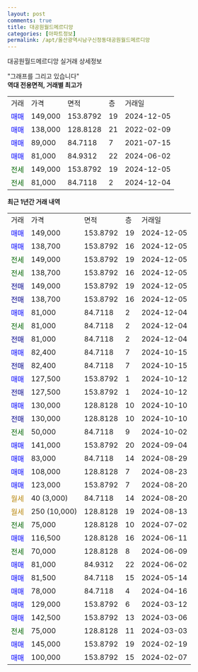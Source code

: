 ```yaml
---
layout: post
comments: true
title: 대공원월드메르디앙
categories: [아파트정보]
permalink: /apt/울산광역시남구신정동대공원월드메르디앙
---
```


대공원월드메르디앙 실거래 상세정보

<script type="text/javascript">
  google.charts.load('current', {'packages':['line', 'corechart']});
  google.charts.setOnLoadCallback(drawChart);

  function drawChart() {
    var data = new google.visualization.DataTable();
    data.addColumn('date', '거래일');
    data.addColumn('number', "매매");
    data.addColumn('number', "전세");
    data.addColumn('number', "전매");

    data.addRows([[new Date(Date.parse("2024-12-05")), 149000, null, null], [new Date(Date.parse("2024-12-05")), 138700, null, null], [new Date(Date.parse("2024-12-05")), null, 149000, null], [new Date(Date.parse("2024-12-05")), null, 138700, null], [new Date(Date.parse("2024-12-05")), null, null, 149000], [new Date(Date.parse("2024-12-05")), null, null, 138700], [new Date(Date.parse("2024-12-04")), 81000, null, null], [new Date(Date.parse("2024-12-04")), null, 81000, null], [new Date(Date.parse("2024-12-04")), null, null, 81000], [new Date(Date.parse("2024-10-15")), 82400, null, null], [new Date(Date.parse("2024-10-15")), null, null, 82400], [new Date(Date.parse("2024-10-12")), 127500, null, null], [new Date(Date.parse("2024-10-12")), null, null, 127500], [new Date(Date.parse("2024-10-10")), 130000, null, null], [new Date(Date.parse("2024-10-10")), null, null, 130000], [new Date(Date.parse("2024-10-02")), null, 50000, null], [new Date(Date.parse("2024-09-04")), 141000, null, null], [new Date(Date.parse("2024-08-29")), 83000, null, null], [new Date(Date.parse("2024-08-23")), 108000, null, null], [new Date(Date.parse("2024-08-20")), 123000, null, null], [new Date(Date.parse("2024-08-20")), null, null, null], [new Date(Date.parse("2024-08-13")), null, null, null], [new Date(Date.parse("2024-07-02")), null, 75000, null], [new Date(Date.parse("2024-06-11")), 116500, null, null], [new Date(Date.parse("2024-06-09")), null, 70000, null], [new Date(Date.parse("2024-06-02")), 81000, null, null], [new Date(Date.parse("2024-05-14")), 81500, null, null], [new Date(Date.parse("2024-04-16")), 78000, null, null], [new Date(Date.parse("2024-03-12")), 129000, null, null], [new Date(Date.parse("2024-03-06")), 142500, null, null], [new Date(Date.parse("2024-03-03")), null, 75000, null], [new Date(Date.parse("2024-02-19")), 145000, null, null], [new Date(Date.parse("2024-02-07")), 100000, null, null]]);

    var options = {
      hAxis: {
        format: 'yyyy/MM/dd'
      },    
      lineWidth: 0,
      pointsVisible: true,    
      title: '최근 1년간 유형별 실거래가 분포',
      legend: { position: 'bottom' }
    };

    var formatter = new google.visualization.NumberFormat({pattern:'###,###'} );
    formatter.format(data, 1);
    formatter.format(data, 2);
    
    setTimeout(function() {
        var chart = new google.visualization.LineChart(document.getElementById('columnchart_material'));
        chart.draw(data, (options));
        document.getElementById('loading').style.display = 'none';
    }, 200);
  }
</script>


<div id="loading" style="z-index:20; display: block; margin-left: 0px">"그래프를 그리고 있습니다"</div>
<div id="columnchart_material" style="width: 95%; margin-left: 0px; display: block"></div>
<!-- contents start -->
<b>역대 전용면적, 거래별 최고가</b>
<table class="sortable">
    <tr>
      <td>거래</td>
      <td>가격</td>
      <td>면적</td>
      <td>층</td>
      <td>거래일</td>
    </tr>
        <tr>
          <td><a style="color: blue">매매</a></td>
          <td>149,000</td>
          <td>153.8792</td>
          <td>19</td>
          <td>2024-12-05</td>
        </tr>            <tr>
          <td><a style="color: blue">매매</a></td>
          <td>138,000</td>
          <td>128.8128</td>
          <td>21</td>
          <td>2022-02-09</td>
        </tr>            <tr>
          <td><a style="color: blue">매매</a></td>
          <td>89,000</td>
          <td>84.7118</td>
          <td>7</td>
          <td>2021-07-15</td>
        </tr>            <tr>
          <td><a style="color: blue">매매</a></td>
          <td>81,000</td>
          <td>84.9312</td>
          <td>22</td>
          <td>2024-06-02</td>
        </tr>        
        <tr>
              <td><a style="color: darkgreen">전세</a></td>
              <td>149,000</td>
              <td>153.8792</td>
              <td>19</td>
              <td>2024-12-05</td>
            </tr>            <tr>
              <td><a style="color: darkgreen">전세</a></td>
              <td>81,000</td>
              <td>84.7118</td>
              <td>2</td>
              <td>2024-12-04</td>
            </tr>        
    
</table>

<b>최근 1년간 거래 내역</b>

<table class="sortable">
    <tr>
      <td>거래</td>
      <td>가격</td>
      <td>면적</td>
      <td>층</td>
      <td>거래일</td>
    </tr>
    <tr>
      <td><a style="color: blue">매매</a></td>
      <td>149,000</td>
      <td>153.8792</td>
      <td>19</td>
      <td>2024-12-05</td>
    </tr>          <tr>
      <td><a style="color: blue">매매</a></td>
      <td>138,700</td>
      <td>153.8792</td>
      <td>16</td>
      <td>2024-12-05</td>
    </tr>          <tr>
      <td><a style="color: darkgreen">전세</a></td>
      <td>149,000</td>
      <td>153.8792</td>
      <td>19</td>
      <td>2024-12-05</td>
    </tr>          <tr>
      <td><a style="color: darkgreen">전세</a></td>
      <td>138,700</td>
      <td>153.8792</td>
      <td>16</td>
      <td>2024-12-05</td>
    </tr>          <tr>
      <td><a style="color: darkblue">전매</a></td>
      <td>149,000</td>
      <td>153.8792</td>
      <td>19</td>
      <td>2024-12-05</td>
    </tr>          <tr>
      <td><a style="color: darkblue">전매</a></td>
      <td>138,700</td>
      <td>153.8792</td>
      <td>16</td>
      <td>2024-12-05</td>
    </tr>          <tr>
      <td><a style="color: blue">매매</a></td>
      <td>81,000</td>
      <td>84.7118</td>
      <td>2</td>
      <td>2024-12-04</td>
    </tr>          <tr>
      <td><a style="color: darkgreen">전세</a></td>
      <td>81,000</td>
      <td>84.7118</td>
      <td>2</td>
      <td>2024-12-04</td>
    </tr>          <tr>
      <td><a style="color: darkblue">전매</a></td>
      <td>81,000</td>
      <td>84.7118</td>
      <td>2</td>
      <td>2024-12-04</td>
    </tr>          <tr>
      <td><a style="color: blue">매매</a></td>
      <td>82,400</td>
      <td>84.7118</td>
      <td>7</td>
      <td>2024-10-15</td>
    </tr>          <tr>
      <td><a style="color: darkblue">전매</a></td>
      <td>82,400</td>
      <td>84.7118</td>
      <td>7</td>
      <td>2024-10-15</td>
    </tr>          <tr>
      <td><a style="color: blue">매매</a></td>
      <td>127,500</td>
      <td>153.8792</td>
      <td>1</td>
      <td>2024-10-12</td>
    </tr>          <tr>
      <td><a style="color: darkblue">전매</a></td>
      <td>127,500</td>
      <td>153.8792</td>
      <td>1</td>
      <td>2024-10-12</td>
    </tr>          <tr>
      <td><a style="color: blue">매매</a></td>
      <td>130,000</td>
      <td>128.8128</td>
      <td>10</td>
      <td>2024-10-10</td>
    </tr>          <tr>
      <td><a style="color: darkblue">전매</a></td>
      <td>130,000</td>
      <td>128.8128</td>
      <td>10</td>
      <td>2024-10-10</td>
    </tr>          <tr>
      <td><a style="color: darkgreen">전세</a></td>
      <td>50,000</td>
      <td>84.7118</td>
      <td>9</td>
      <td>2024-10-02</td>
    </tr>          <tr>
      <td><a style="color: blue">매매</a></td>
      <td>141,000</td>
      <td>153.8792</td>
      <td>20</td>
      <td>2024-09-04</td>
    </tr>          <tr>
      <td><a style="color: blue">매매</a></td>
      <td>83,000</td>
      <td>84.7118</td>
      <td>14</td>
      <td>2024-08-29</td>
    </tr>          <tr>
      <td><a style="color: blue">매매</a></td>
      <td>108,000</td>
      <td>128.8128</td>
      <td>7</td>
      <td>2024-08-23</td>
    </tr>          <tr>
      <td><a style="color: blue">매매</a></td>
      <td>123,000</td>
      <td>153.8792</td>
      <td>7</td>
      <td>2024-08-20</td>
    </tr>          <tr>
      <td><a style="color: darkgoldenrod">월세</a></td>
      <td>40 (3,000)</td>
      <td>84.7118</td>
      <td>14</td>
      <td>2024-08-20</td>
    </tr>          <tr>
      <td><a style="color: darkgoldenrod">월세</a></td>
      <td>250 (10,000)</td>
      <td>128.8128</td>
      <td>19</td>
      <td>2024-08-13</td>
    </tr>          <tr>
      <td><a style="color: darkgreen">전세</a></td>
      <td>75,000</td>
      <td>128.8128</td>
      <td>10</td>
      <td>2024-07-02</td>
    </tr>          <tr>
      <td><a style="color: blue">매매</a></td>
      <td>116,500</td>
      <td>128.8128</td>
      <td>16</td>
      <td>2024-06-11</td>
    </tr>          <tr>
      <td><a style="color: darkgreen">전세</a></td>
      <td>70,000</td>
      <td>128.8128</td>
      <td>8</td>
      <td>2024-06-09</td>
    </tr>          <tr>
      <td><a style="color: blue">매매</a></td>
      <td>81,000</td>
      <td>84.9312</td>
      <td>22</td>
      <td>2024-06-02</td>
    </tr>          <tr>
      <td><a style="color: blue">매매</a></td>
      <td>81,500</td>
      <td>84.7118</td>
      <td>15</td>
      <td>2024-05-14</td>
    </tr>          <tr>
      <td><a style="color: blue">매매</a></td>
      <td>78,000</td>
      <td>84.7118</td>
      <td>4</td>
      <td>2024-04-16</td>
    </tr>          <tr>
      <td><a style="color: blue">매매</a></td>
      <td>129,000</td>
      <td>153.8792</td>
      <td>6</td>
      <td>2024-03-12</td>
    </tr>          <tr>
      <td><a style="color: blue">매매</a></td>
      <td>142,500</td>
      <td>153.8792</td>
      <td>13</td>
      <td>2024-03-06</td>
    </tr>          <tr>
      <td><a style="color: darkgreen">전세</a></td>
      <td>75,000</td>
      <td>128.8128</td>
      <td>11</td>
      <td>2024-03-03</td>
    </tr>          <tr>
      <td><a style="color: blue">매매</a></td>
      <td>145,000</td>
      <td>153.8792</td>
      <td>19</td>
      <td>2024-02-19</td>
    </tr>          <tr>
      <td><a style="color: blue">매매</a></td>
      <td>100,000</td>
      <td>153.8792</td>
      <td>15</td>
      <td>2024-02-07</td>
    </tr>      </table>
<!-- contents end -->    

